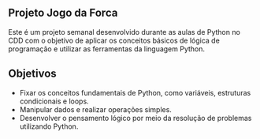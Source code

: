 ## Projeto Jogo da Forca

<p>Este é um projeto semanal desenvolvido durante as aulas de Python no CDD com o objetivo de aplicar os conceitos básicos de lógica de programação e utilizar as ferramentas da linguagem Python.</p>

<h2>Objetivos</h2>

<ul>
  <li>Fixar os conceitos fundamentais de Python, como variáveis, estruturas condicionais e loops.</li>
  <li>Manipular dados e realizar operações simples.</li>
  <li>Desenvolver o pensamento lógico por meio da resolução de problemas utilizando Python.</li>
</ul>
